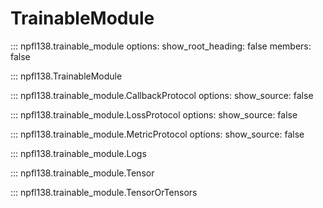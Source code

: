# TrainableModule

::: npfl138.trainable_module
    options:
      show_root_heading: false
      members: false

::: npfl138.TrainableModule

::: npfl138.trainable_module.CallbackProtocol
    options:
      show_source: false

::: npfl138.trainable_module.LossProtocol
    options:
      show_source: false

::: npfl138.trainable_module.MetricProtocol
    options:
      show_source: false

::: npfl138.trainable_module.Logs

::: npfl138.trainable_module.Tensor

::: npfl138.trainable_module.TensorOrTensors
